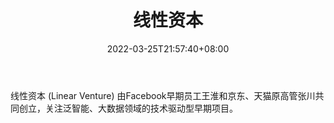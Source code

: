 ﻿---
weight: 
title: "线性资本"
description: "线性资本 (Linear Venture) 由Facebook早期员工王淮和京东、天猫原高管张川共同创立，关注泛智能、大数据领域的技术驱动型早期项目"
date: 2022-03-25T21:57:40+08:00
lastmod: 2022-03-25T16:45:40+08:00
draft: false
authors: ["Metabd"]
featuredImage: "xianxingziben.png"
link: ""
tags: ["投资机构","线性资本"]
categories: ["navigation"]
navigation: ["投资机构"]
lightgallery: true
toc: true
pinned: false
recommend: false
recommend1: false
---
线性资本 (Linear Venture) 由Facebook早期员工王淮和京东、天猫原高管张川共同创立，关注泛智能、大数据领域的技术驱动型早期项目。

